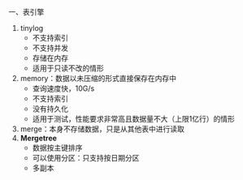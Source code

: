 一、表引擎

1. tinylog
   - 不支持索引
   - 不支持并发
   - 存储在内存
   - 适用于只读不改的情形
2. memory：数据以未压缩的形式直接保存在内存中
   - 查询速度快，10G/s
   - 不支持索引
   - 没有持久化
   - 适用于测试，性能要求非常高且数据量不大（上限1亿行）的情形
3. merge：本身不存储数据，只是从其他表中进行读取
4. **Mergetree**
   - 数据按主键排序
   - 可以使用分区：只支持按日期分区
   - 多副本